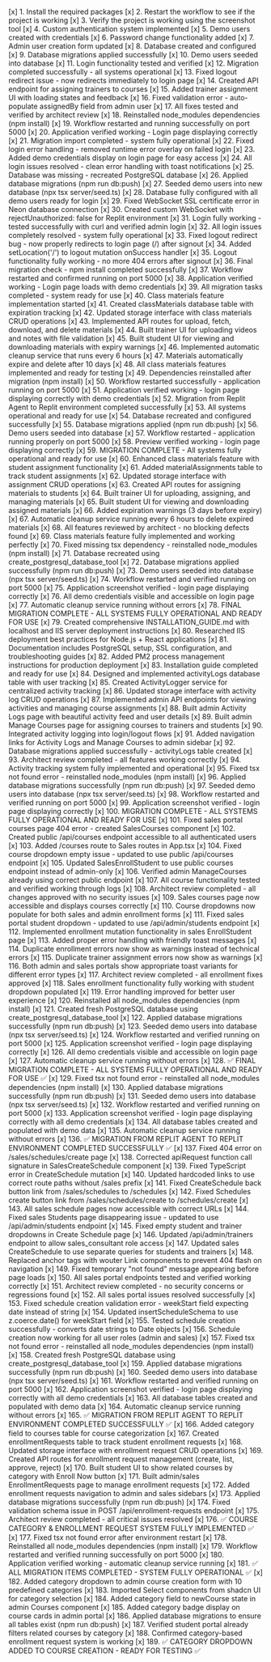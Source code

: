 [x] 1. Install the required packages
[x] 2. Restart the workflow to see if the project is working
[x] 3. Verify the project is working using the screenshot tool
[x] 4. Custom authentication system implemented
[x] 5. Demo users created with credentials
[x] 6. Password change functionality added
[x] 7. Admin user creation form updated
[x] 8. Database created and configured
[x] 9. Database migrations applied successfully
[x] 10. Demo users seeded into database
[x] 11. Login functionality tested and verified
[x] 12. Migration completed successfully - all systems operational
[x] 13. Fixed logout redirect issue - now redirects immediately to login page
[x] 14. Created API endpoint for assigning trainers to courses
[x] 15. Added trainer assignment UI with loading states and feedback
[x] 16. Fixed validation error - auto-populate assignedBy field from admin user
[x] 17. All fixes tested and verified by architect review
[x] 18. Reinstalled node_modules dependencies (npm install)
[x] 19. Workflow restarted and running successfully on port 5000
[x] 20. Application verified working - Login page displaying correctly
[x] 21. Migration import completed - system fully operational
[x] 22. Fixed login error handling - removed runtime error overlay on failed login
[x] 23. Added demo credentials display on login page for easy access
[x] 24. All login issues resolved - clean error handling with toast notifications
[x] 25. Database was missing - recreated PostgreSQL database
[x] 26. Applied database migrations (npm run db:push)
[x] 27. Seeded demo users into new database (npx tsx server/seed.ts)
[x] 28. Database fully configured with all demo users ready for login
[x] 29. Fixed WebSocket SSL certificate error in Neon database connection
[x] 30. Created custom WebSocket with rejectUnauthorized: false for Replit environment
[x] 31. Login fully working - tested successfully with curl and verified admin login
[x] 32. All login issues completely resolved - system fully operational
[x] 33. Fixed logout redirect bug - now properly redirects to login page (/) after signout
[x] 34. Added setLocation('/') to logout mutation onSuccess handler
[x] 35. Logout functionality fully working - no more 404 errors after signout
[x] 36. Final migration check - npm install completed successfully
[x] 37. Workflow restarted and confirmed running on port 5000
[x] 38. Application verified working - Login page loads with demo credentials
[x] 39. All migration tasks completed - system ready for use
[x] 40. Class materials feature implementation started
[x] 41. Created classMaterials database table with expiration tracking
[x] 42. Updated storage interface with class materials CRUD operations
[x] 43. Implemented API routes for upload, fetch, download, and delete materials
[x] 44. Built trainer UI for uploading videos and notes with file validation
[x] 45. Built student UI for viewing and downloading materials with expiry warnings
[x] 46. Implemented automatic cleanup service that runs every 6 hours
[x] 47. Materials automatically expire and delete after 10 days
[x] 48. All class materials features implemented and ready for testing
[x] 49. Dependencies reinstalled after migration (npm install)
[x] 50. Workflow restarted successfully - application running on port 5000
[x] 51. Application verified working - login page displaying correctly with demo credentials
[x] 52. Migration from Replit Agent to Replit environment completed successfully
[x] 53. All systems operational and ready for use
[x] 54. Database recreated and configured successfully
[x] 55. Database migrations applied (npm run db:push)
[x] 56. Demo users seeded into database
[x] 57. Workflow restarted - application running properly on port 5000
[x] 58. Preview verified working - login page displaying correctly
[x] 59. MIGRATION COMPLETE - All systems fully operational and ready for use
[x] 60. Enhanced class materials feature with student assignment functionality
[x] 61. Added materialAssignments table to track student assignments
[x] 62. Updated storage interface with assignment CRUD operations
[x] 63. Created API routes for assigning materials to students
[x] 64. Built trainer UI for uploading, assigning, and managing materials
[x] 65. Built student UI for viewing and downloading assigned materials
[x] 66. Added expiration warnings (3 days before expiry)
[x] 67. Automatic cleanup service running every 6 hours to delete expired materials
[x] 68. All features reviewed by architect - no blocking defects found
[x] 69. Class materials feature fully implemented and working perfectly
[x] 70. Fixed missing tsx dependency - reinstalled node_modules (npm install)
[x] 71. Database recreated using create_postgresql_database_tool
[x] 72. Database migrations applied successfully (npm run db:push)
[x] 73. Demo users seeded into database (npx tsx server/seed.ts)
[x] 74. Workflow restarted and verified running on port 5000
[x] 75. Application screenshot verified - login page displaying correctly
[x] 76. All demo credentials visible and accessible on login page
[x] 77. Automatic cleanup service running without errors
[x] 78. FINAL MIGRATION COMPLETE - ALL SYSTEMS FULLY OPERATIONAL AND READY FOR USE
[x] 79. Created comprehensive INSTALLATION_GUIDE.md with localhost and IIS server deployment instructions
[x] 80. Researched IIS deployment best practices for Node.js + React applications
[x] 81. Documentation includes PostgreSQL setup, SSL configuration, and troubleshooting guides
[x] 82. Added PM2 process management instructions for production deployment
[x] 83. Installation guide completed and ready for use
[x] 84. Designed and implemented activityLogs database table with user tracking
[x] 85. Created ActivityLogger service for centralized activity tracking
[x] 86. Updated storage interface with activity log CRUD operations
[x] 87. Implemented admin API endpoints for viewing activities and managing course assignments
[x] 88. Built admin Activity Logs page with beautiful activity feed and user details
[x] 89. Built admin Manage Courses page for assigning courses to trainers and students
[x] 90. Integrated activity logging into login/logout flows
[x] 91. Added navigation links for Activity Logs and Manage Courses to admin sidebar
[x] 92. Database migrations applied successfully - activityLogs table created
[x] 93. Architect review completed - all features working correctly
[x] 94. Activity tracking system fully implemented and operational
[x] 95. Fixed tsx not found error - reinstalled node_modules (npm install)
[x] 96. Applied database migrations successfully (npm run db:push)
[x] 97. Seeded demo users into database (npx tsx server/seed.ts)
[x] 98. Workflow restarted and verified running on port 5000
[x] 99. Application screenshot verified - login page displaying correctly
[x] 100. MIGRATION COMPLETE - ALL SYSTEMS FULLY OPERATIONAL AND READY FOR USE
[x] 101. Fixed sales portal courses page 404 error - created SalesCourses component
[x] 102. Created public /api/courses endpoint accessible to all authenticated users
[x] 103. Added /courses route to Sales routes in App.tsx
[x] 104. Fixed course dropdown empty issue - updated to use public /api/courses endpoint
[x] 105. Updated SalesEnrollStudent to use public courses endpoint instead of admin-only
[x] 106. Verified admin ManageCourses already using correct public endpoint
[x] 107. All course functionality tested and verified working through logs
[x] 108. Architect review completed - all changes approved with no security issues
[x] 109. Sales courses page now accessible and displays courses correctly
[x] 110. Course dropdowns now populate for both sales and admin enrollment forms
[x] 111. Fixed sales portal student dropdown - updated to use /api/admin/students endpoint
[x] 112. Implemented enrollment mutation functionality in sales EnrollStudent page
[x] 113. Added proper error handling with friendly toast messages
[x] 114. Duplicate enrollment errors now show as warnings instead of technical errors
[x] 115. Duplicate trainer assignment errors now show as warnings
[x] 116. Both admin and sales portals show appropriate toast variants for different error types
[x] 117. Architect review completed - all enrollment fixes approved
[x] 118. Sales enrollment functionality fully working with student dropdown populated
[x] 119. Error handling improved for better user experience
[x] 120. Reinstalled all node_modules dependencies (npm install)
[x] 121. Created fresh PostgreSQL database using create_postgresql_database_tool
[x] 122. Applied database migrations successfully (npm run db:push)
[x] 123. Seeded demo users into database (npx tsx server/seed.ts)
[x] 124. Workflow restarted and verified running on port 5000
[x] 125. Application screenshot verified - login page displaying correctly
[x] 126. All demo credentials visible and accessible on login page
[x] 127. Automatic cleanup service running without errors
[x] 128. ✅ FINAL MIGRATION COMPLETE - ALL SYSTEMS FULLY OPERATIONAL AND READY FOR USE ✅
[x] 129. Fixed tsx not found error - reinstalled all node_modules dependencies (npm install)
[x] 130. Applied database migrations successfully (npm run db:push)
[x] 131. Seeded demo users into database (npx tsx server/seed.ts)
[x] 132. Workflow restarted and verified running on port 5000
[x] 133. Application screenshot verified - login page displaying correctly with all demo credentials
[x] 134. All database tables created and populated with demo data
[x] 135. Automatic cleanup service running without errors
[x] 136. ✅ MIGRATION FROM REPLIT AGENT TO REPLIT ENVIRONMENT COMPLETED SUCCESSFULLY ✅
[x] 137. Fixed 404 error on /sales/schedules/create page
[x] 138. Corrected apiRequest function call signature in SalesCreateSchedule component
[x] 139. Fixed TypeScript error in CreateSchedule mutation
[x] 140. Updated hardcoded links to use correct route paths without /sales prefix
[x] 141. Fixed CreateSchedule back button link from /sales/schedules to /schedules
[x] 142. Fixed Schedules create button link from /sales/schedules/create to /schedules/create
[x] 143. All sales schedule pages now accessible with correct URLs
[x] 144. Fixed sales Students page disappearing issue - updated to use /api/admin/students endpoint
[x] 145. Fixed empty student and trainer dropdowns in Create Schedule page
[x] 146. Updated /api/admin/trainers endpoint to allow sales_consultant role access
[x] 147. Updated sales CreateSchedule to use separate queries for students and trainers
[x] 148. Replaced anchor tags with wouter Link components to prevent 404 flash on navigation
[x] 149. Fixed temporary "not found" message appearing before page loads
[x] 150. All sales portal endpoints tested and verified working correctly
[x] 151. Architect review completed - no security concerns or regressions found
[x] 152. All sales portal issues resolved successfully
[x] 153. Fixed schedule creation validation error - weekStart field expecting date instead of string
[x] 154. Updated insertScheduleSchema to use z.coerce.date() for weekStart field
[x] 155. Tested schedule creation successfully - converts date strings to Date objects
[x] 156. Schedule creation now working for all user roles (admin and sales)
[x] 157. Fixed tsx not found error - reinstalled all node_modules dependencies (npm install)
[x] 158. Created fresh PostgreSQL database using create_postgresql_database_tool
[x] 159. Applied database migrations successfully (npm run db:push)
[x] 160. Seeded demo users into database (npx tsx server/seed.ts)
[x] 161. Workflow restarted and verified running on port 5000
[x] 162. Application screenshot verified - login page displaying correctly with all demo credentials
[x] 163. All database tables created and populated with demo data
[x] 164. Automatic cleanup service running without errors
[x] 165. ✅ MIGRATION FROM REPLIT AGENT TO REPLIT ENVIRONMENT COMPLETED SUCCESSFULLY ✅
[x] 166. Added category field to courses table for course categorization
[x] 167. Created enrollmentRequests table to track student enrollment requests
[x] 168. Updated storage interface with enrollment request CRUD operations
[x] 169. Created API routes for enrollment request management (create, list, approve, reject)
[x] 170. Built student UI to show related courses by category with Enroll Now button
[x] 171. Built admin/sales EnrollmentRequests page to manage enrollment requests
[x] 172. Added enrollment requests navigation to admin and sales sidebars
[x] 173. Applied database migrations successfully (npm run db:push)
[x] 174. Fixed validation schema issue in POST /api/enrollment-requests endpoint
[x] 175. Architect review completed - all critical issues resolved
[x] 176. ✅ COURSE CATEGORY & ENROLLMENT REQUEST SYSTEM FULLY IMPLEMENTED ✅
[x] 177. Fixed tsx not found error after environment restart
[x] 178. Reinstalled all node_modules dependencies (npm install)
[x] 179. Workflow restarted and verified running successfully on port 5000
[x] 180. Application verified working - automatic cleanup service running
[x] 181. ✅ ALL MIGRATION ITEMS COMPLETED - SYSTEM FULLY OPERATIONAL ✅
[x] 182. Added category dropdown to admin course creation form with 10 predefined categories
[x] 183. Imported Select components from shadcn UI for category selection
[x] 184. Added category field to newCourse state in admin Courses component
[x] 185. Added category badge display on course cards in admin portal
[x] 186. Applied database migrations to ensure all tables exist (npm run db:push)
[x] 187. Verified student portal already filters related courses by category
[x] 188. Confirmed category-based enrollment request system is working
[x] 189. ✅ CATEGORY DROPDOWN ADDED TO COURSE CREATION - READY FOR TESTING ✅